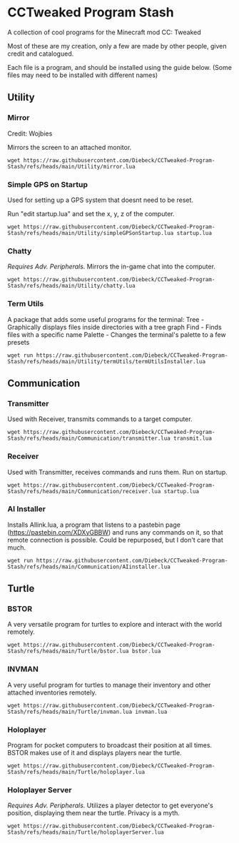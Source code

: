 # CCTweaked Program Stash
A collection of cool programs for the Minecraft mod CC: Tweaked

Most of these are my creation, only a few are made by other people, given credit and catalogued.

Each file is a program, and should be installed using the guide below. (Some files may need to be installed with different names)

## Utility

### Mirror
Credit: Wojbies

Mirrors the screen to an attached monitor.
```
wget https://raw.githubusercontent.com/Diebeck/CCTweaked-Program-Stash/refs/heads/main/Utility/mirror.lua
```

### Simple GPS on Startup
Used for setting up a GPS system that doesnt need to be reset.

Run "edit startup.lua" and set the x, y, z of the computer.
```
wget https://raw.githubusercontent.com/Diebeck/CCTweaked-Program-Stash/refs/heads/main/Utility/simpleGPSonStartup.lua startup.lua
```

### Chatty
*Requires Adv. Peripherals.* Mirrors the in-game chat into the computer.
```
wget https://raw.githubusercontent.com/Diebeck/CCTweaked-Program-Stash/refs/heads/main/Utility/chatty.lua
```

### Term Utils
A package that adds some useful programs for the terminal:
Tree - Graphically displays files inside directories with a tree graph
Find - Finds files with a specific name
Palette - Changes the terminal's palette to a few presets
```
wget run https://raw.githubusercontent.com/Diebeck/CCTweaked-Program-Stash/refs/heads/main/Utility/termUtils/termUtilsInstaller.lua
```

## Communication

### Transmitter
Used with Receiver, transmits commands to a target computer.
```
wget https://raw.githubusercontent.com/Diebeck/CCTweaked-Program-Stash/refs/heads/main/Communication/transmitter.lua transmit.lua
```

### Receiver
Used with Transmitter, receives commands and runs them. Run on startup.
```
wget https://raw.githubusercontent.com/Diebeck/CCTweaked-Program-Stash/refs/heads/main/Communication/receiver.lua startup.lua
```

### AI Installer
Installs AIlink.lua, a program that listens to a pastebin page (https://pastebin.com/XDXyGBBW) and runs any commands on it, so that remote connection is possible. Could be repurposed, but I don't care that much.
```
wget run https://raw.githubusercontent.com/Diebeck/CCTweaked-Program-Stash/refs/heads/main/Communication/AIinstaller.lua
```

## Turtle

### BSTOR
A very versatile program for turtles to explore and interact with the world remotely.
```
wget https://raw.githubusercontent.com/Diebeck/CCTweaked-Program-Stash/refs/heads/main/Turtle/bstor.lua bstor.lua
```

### INVMAN
A very useful program for turtles to manage their inventory and other attached inventories remotely.
```
wget https://raw.githubusercontent.com/Diebeck/CCTweaked-Program-Stash/refs/heads/main/Turtle/invman.lua invman.lua
```

### Holoplayer
Program for pocket computers to broadcast their position at all times. BSTOR makes use of it and displays players near the turtle.
```
wget https://raw.githubusercontent.com/Diebeck/CCTweaked-Program-Stash/refs/heads/main/Turtle/holoplayer.lua
```

### Holoplayer Server
*Requires Adv. Peripherals.* Utilizes a player detector to get everyone's position, displaying them near the turtle. Privacy is a myth.
```
wget https://raw.githubusercontent.com/Diebeck/CCTweaked-Program-Stash/refs/heads/main/Turtle/holoplayerServer.lua
```
